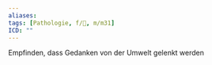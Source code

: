 ```yaml
---
aliases: 
tags: [Pathologie, f/💭, m/m31]
ICD: ""
---
```

Empfinden, dass Gedanken von der Umwelt gelenkt werden